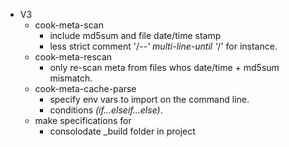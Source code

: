 - V3
    - cook-meta-scan
        - include md5sum and file date/time stamp
        - less strict comment '/*--' multi-line-until '*/' for instance.
    - cook-meta-rescan
        - only re-scan meta from files whos date/time + md5sum mismatch.
    - cook-meta-cache-parse
        - specify env vars to import on the command line.
        - conditions *(if...elseif...else)*.
    - make specifications for
        - consolodate _build folder in project 

